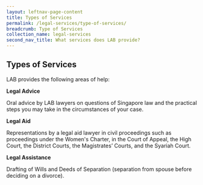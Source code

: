 ```yaml
---
layout: leftnav-page-content
title: Types of Services
permalink: /legal-services/type-of-services/
breadcrumb: Type of Services
collection_name: legal-services
second_nav_title: What services does LAB provide?
---
```


Types of Services
---

LAB provides the following areas of help:

**Legal Advice**<br>

Oral advice by LAB lawyers on questions of Singapore law and the practical steps you may take in the circumstances of your case.

**Legal Aid**<br>

Representations by a legal aid lawyer in civil proceedings such as proceedings under the Women's Charter, in the Court of Appeal, the High Court, the District Courts, the Magistrates’ Courts, and the Syariah Court.

**Legal Assistance**<br>

Drafting of Wills and Deeds of Separation (separation from spouse before deciding on a divorce).
